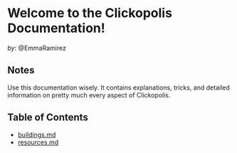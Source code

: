 # Welcome to the Clickopolis Documentation!
*by*: @EmmaRamirez

## Notes
Use this documentation wisely. It contains explanations, tricks, and detailed information on pretty much every aspect of Clickopolis.

## Table of Contents
* [buildings.md](Buildings)
* [resources.md](Resources)
